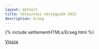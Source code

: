 ```yaml
---
layout: default
title: Választási névjegyzék 2022
description: Ecseg
---
```


{% include settlementHTMLs/Ecseg.html %}

[Vissza](./)